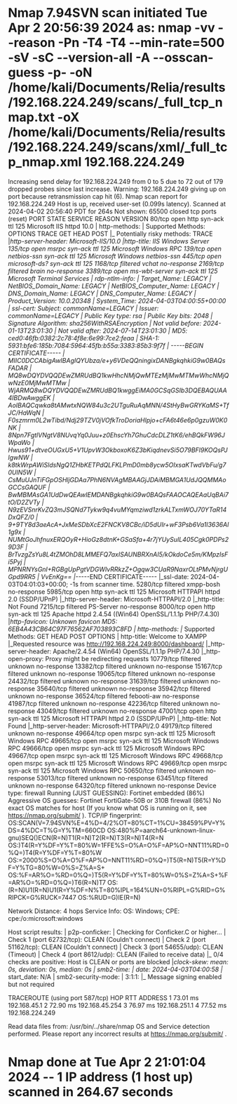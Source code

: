 # Nmap 7.94SVN scan initiated Tue Apr  2 20:56:39 2024 as: nmap -vv --reason -Pn -T4 -T4 --min-rate=500 -sV -sC --version-all -A --osscan-guess -p- -oN /home/kali/Documents/Relia/results/192.168.224.249/scans/_full_tcp_nmap.txt -oX /home/kali/Documents/Relia/results/192.168.224.249/scans/xml/_full_tcp_nmap.xml 192.168.224.249
Increasing send delay for 192.168.224.249 from 0 to 5 due to 72 out of 179 dropped probes since last increase.
Warning: 192.168.224.249 giving up on port because retransmission cap hit (6).
Nmap scan report for 192.168.224.249
Host is up, received user-set (0.099s latency).
Scanned at 2024-04-02 20:56:40 PDT for 264s
Not shown: 65500 closed tcp ports (reset)
PORT      STATE    SERVICE       REASON          VERSION
80/tcp    open     http          syn-ack ttl 125 Microsoft IIS httpd 10.0
| http-methods: 
|   Supported Methods: OPTIONS TRACE GET HEAD POST
|_  Potentially risky methods: TRACE
|_http-server-header: Microsoft-IIS/10.0
|_http-title: IIS Windows Server
135/tcp   open     msrpc         syn-ack ttl 125 Microsoft Windows RPC
139/tcp   open     netbios-ssn   syn-ack ttl 125 Microsoft Windows netbios-ssn
445/tcp   open     microsoft-ds? syn-ack ttl 125
1168/tcp  filtered vchat         no-response
2169/tcp  filtered brain         no-response
3389/tcp  open     ms-wbt-server syn-ack ttl 125 Microsoft Terminal Services
| rdp-ntlm-info: 
|   Target_Name: LEGACY
|   NetBIOS_Domain_Name: LEGACY
|   NetBIOS_Computer_Name: LEGACY
|   DNS_Domain_Name: LEGACY
|   DNS_Computer_Name: LEGACY
|   Product_Version: 10.0.20348
|_  System_Time: 2024-04-03T04:00:55+00:00
| ssl-cert: Subject: commonName=LEGACY
| Issuer: commonName=LEGACY
| Public Key type: rsa
| Public Key bits: 2048
| Signature Algorithm: sha256WithRSAEncryption
| Not valid before: 2024-01-13T23:01:30
| Not valid after:  2024-07-14T23:01:30
| MD5:   ced0:46fb:0382:2c78:4f8e:6e99:7ce2:feaa
| SHA-1: 5931:bfe6:185b:7084:5964:45fb:b55a:3383:85b3:9f7f
| -----BEGIN CERTIFICATE-----
| MIIC0DCCAbigAwIBAgIQYUbza/e+y6VDeQQningixDANBgkqhkiG9w0BAQsFADAR
| MQ8wDQYDVQQDEwZMRUdBQ1kwHhcNMjQwMTEzMjMwMTMwWhcNMjQwNzE0MjMwMTMw
| WjARMQ8wDQYDVQQDEwZMRUdBQ1kwggEiMA0GCSqGSIb3DQEBAQUAA4IBDwAwggEK
| AoIBAQCqwka8tAMwtxNQW84u3c2UTguRuAqMNN/4StHyBwGRYKaMS+TfJC/HaWqN
| F0szmrm0L2wTibd/Ndj29TZV0jVOfkTroDoriaHlpjo+cFA6t46e6p0gzuW0K0NK
| 8Npn7FgtlVNgtV8NUvqYq0Juu+z0EhscYh7GhuCdcDLZ1tK6/ehBQkFW96JWpaWo
| Hwus91+dtveOUGxU5+V1UpvW3OkboxoK6Z3bKiqdnevSi5O79BFl9KOQsPJlgwNW
| k8tkWrpAWiSldsNgQ1ZHbKETPdQLFKLPmD0mb8ycw5OIxsaKTwdVbFu/g70UlN5W
| CsMuUJnTiFGpOSHljGDAa7PhN6NVAgMBAAGjJDAiMBMGA1UdJQQMMAoGCCsGAQUF
| BwMBMAsGA1UdDwQEAwIEMDANBgkqhkiG9w0BAQsFAAOCAQEAaUqBAi7tO/D2ZVTy
| N9zEVSnrKvZQ3mJSQNd7Tykw9q4vuMYqmziwd1zrkALTxmWOJ70YTaR14DxQFZ/0
| 9+9TY8d3aeAcA+JxMeSDbXcE2FNCKV8CBc/iD5dUIr+wF3Psb6Va1l3636Al1g9x
| NUMtGoJhfnuxERQOyR+HioGz8dtnK+GSaSfa+4r7jYUySuIL405Cgk0PDPs29D3F
| BrTvzgZsYu8L4tZMOhD8LMMEFQ7axISAUNBRXnAI5/kOkdoCe5m/KMpzIsFi5Pyj
| MPNRNYsGnI+RGBgUpPgtVDGWIvRRkzZ+Ogqw3CUaR9NaxrOLtPMvNjrgUGpd9RR5
| VvEnKg==
|_-----END CERTIFICATE-----
|_ssl-date: 2024-04-03T04:01:03+00:00; -1s from scanner time.
5280/tcp  filtered xmpp-bosh     no-response
5985/tcp  open     http          syn-ack ttl 125 Microsoft HTTPAPI httpd 2.0 (SSDP/UPnP)
|_http-server-header: Microsoft-HTTPAPI/2.0
|_http-title: Not Found
7215/tcp  filtered PS-Server     no-response
8000/tcp  open     http          syn-ack ttl 125 Apache httpd 2.4.54 ((Win64) OpenSSL/1.1.1p PHP/7.4.30)
|_http-favicon: Unknown favicon MD5: 6EB4A43CB64C97F76562AF703893C8FD
| http-methods: 
|_  Supported Methods: GET HEAD POST OPTIONS
| http-title: Welcome to XAMPP
|_Requested resource was http://192.168.224.249:8000/dashboard/
|_http-server-header: Apache/2.4.54 (Win64) OpenSSL/1.1.1p PHP/7.4.30
|_http-open-proxy: Proxy might be redirecting requests
10779/tcp filtered unknown       no-response
13382/tcp filtered unknown       no-response
15167/tcp filtered unknown       no-response
19065/tcp filtered unknown       no-response
24432/tcp filtered unknown       no-response
31639/tcp filtered unknown       no-response
35640/tcp filtered unknown       no-response
35942/tcp filtered unknown       no-response
36524/tcp filtered febooti-aw    no-response
41987/tcp filtered unknown       no-response
42236/tcp filtered unknown       no-response
43049/tcp filtered unknown       no-response
47001/tcp open     http          syn-ack ttl 125 Microsoft HTTPAPI httpd 2.0 (SSDP/UPnP)
|_http-title: Not Found
|_http-server-header: Microsoft-HTTPAPI/2.0
49179/tcp filtered unknown       no-response
49664/tcp open     msrpc         syn-ack ttl 125 Microsoft Windows RPC
49665/tcp open     msrpc         syn-ack ttl 125 Microsoft Windows RPC
49666/tcp open     msrpc         syn-ack ttl 125 Microsoft Windows RPC
49667/tcp open     msrpc         syn-ack ttl 125 Microsoft Windows RPC
49668/tcp open     msrpc         syn-ack ttl 125 Microsoft Windows RPC
49669/tcp open     msrpc         syn-ack ttl 125 Microsoft Windows RPC
50650/tcp filtered unknown       no-response
53013/tcp filtered unknown       no-response
63451/tcp filtered unknown       no-response
64320/tcp filtered unknown       no-response
Device type: firewall
Running (JUST GUESSING): Fortinet embedded (86%)
Aggressive OS guesses: Fortinet FortiGate-50B or 310B firewall (86%)
No exact OS matches for host (If you know what OS is running on it, see https://nmap.org/submit/ ).
TCP/IP fingerprint:
OS:SCAN(V=7.94SVN%E=4%D=4/2%OT=80%CT=1%CU=38459%PV=Y%DS=4%DC=T%G=Y%TM=660CD
OS:480%P=aarch64-unknown-linux-gnu)SEQ()ECN(R=N)T1(R=N)T2(R=N)T3(R=N)T4(R=N
OS:)T4(R=Y%DF=Y%T=80%W=1FFE%S=O%A=O%F=AP%O=NNT11%RD=0%Q=)T4(R=Y%DF=Y%T=80%W
OS:=2000%S=O%A=O%F=AP%O=NNT11%RD=0%Q=)T5(R=N)T5(R=Y%DF=Y%TG=80%W=0%S=Z%A=S+
OS:%F=AR%O=%RD=0%Q=)T5(R=Y%DF=Y%T=80%W=0%S=Z%A=S+%F=AR%O=%RD=0%Q=)T6(R=N)T7
OS:(R=N)U1(R=N)U1(R=Y%DF=N%T=80%IPL=164%UN=0%RIPL=G%RID=G%RIPCK=G%RUCK=7447
OS:%RUD=G)IE(R=N)

Network Distance: 4 hops
Service Info: OS: Windows; CPE: cpe:/o:microsoft:windows

Host script results:
| p2p-conficker: 
|   Checking for Conficker.C or higher...
|   Check 1 (port 62732/tcp): CLEAN (Couldn't connect)
|   Check 2 (port 51162/tcp): CLEAN (Couldn't connect)
|   Check 3 (port 54655/udp): CLEAN (Timeout)
|   Check 4 (port 8612/udp): CLEAN (Failed to receive data)
|_  0/4 checks are positive: Host is CLEAN or ports are blocked
|_clock-skew: mean: 0s, deviation: 0s, median: 0s
| smb2-time: 
|   date: 2024-04-03T04:00:58
|_  start_date: N/A
| smb2-security-mode: 
|   3:1:1: 
|_    Message signing enabled but not required

TRACEROUTE (using port 587/tcp)
HOP RTT      ADDRESS
1   73.01 ms 192.168.45.1
2   72.90 ms 192.168.45.254
3   76.97 ms 192.168.251.1
4   77.52 ms 192.168.224.249

Read data files from: /usr/bin/../share/nmap
OS and Service detection performed. Please report any incorrect results at https://nmap.org/submit/ .
# Nmap done at Tue Apr  2 21:01:04 2024 -- 1 IP address (1 host up) scanned in 264.67 seconds
